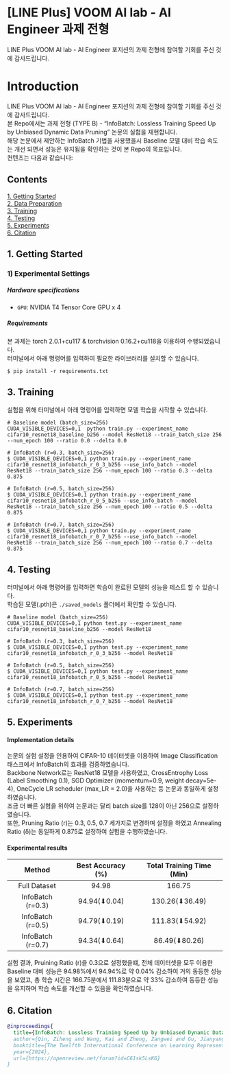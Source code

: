 # [LINE Plus] VOOM AI lab - AI Engineer 과제 전형
LINE Plus VOOM AI lab - AI Engineer 포지션의 과제 전형에 참여할 기회를 주신 것에 감사드립니다.

# Introduction
LINE Plus VOOM AI lab - AI Engineer 포지션의 과제 전형에 참여할 기회를 주신 것에 감사드립니다. <br>
본 Repo에서는 과제 전형 (TYPE B) - “InfoBatch: Lossless Training Speed Up by Unbiased Dynamic Data Pruning” 논문의 실험을 재현합니다. <br>
해당 논문에서 제안하는 InfoBatch 기법을 사용했을시 Baseline 모델 대비 학습 속도는 개선 되면서 성능은 유지됨을 확인하는 것이 본 Repo의 목표입니다. <br>
컨텐츠는 다음과 같습니다:

## Contents
[1. Getting Started](#1-getting-started) <br>
[2. Data Preparation](#2-data-preparation) <br>
[3. Training](#3-training) <br>
[4. Testing](#4-testing) <br>
[5. Experiments](#5-experiments) <br>
[6. Citation](#6-citation) 

## 1. Getting Started
### 1) Experimental Settings
##### Hardware specifications <br>
- ```GPU```: NVIDIA T4 Tensor Core GPU x 4
##### Requirements <br>
본 과제는 torch 2.0.1+cu117 & torchvision 0.16.2+cu118을 이용하여 수행되었습니다. <br>
터미널에서 아래 명령어를 입력하여 필요한 라이브러리를 설치할 수 있습니다.
``` 
$ pip install -r requirements.txt
```

## 3. Training
실험을 위해 터미널에서 아래 명령어를 입력하면 모델 학습을 시작할 수 있습니다.
```
# Baseline model (batch_size=256)
CUDA_VISIBLE_DEVICES=0,1  python train.py --experiment_name cifar10_resnet18_baseline_b256 --model ResNet18 --train_batch_size 256 --num_epoch 100 --ratio 0.0 --delta 0.0

# InfoBatch (r=0.3, batch_size=256)
$ CUDA_VISIBLE_DEVICES=0,1 python train.py --experiment_name cifar10_resnet18_infobatch_r_0_3_b256 --use_info_batch --model ResNet18 --train_batch_size 256 --num_epoch 100 --ratio 0.3 --delta 0.875

# InfoBatch (r=0.5, batch_size=256)
$ CUDA_VISIBLE_DEVICES=0,1 python train.py --experiment_name cifar10_resnet18_infobatch_r_0_5_b256 --use_info_batch --model ResNet18 --train_batch_size 256 --num_epoch 100 --ratio 0.5 --delta 0.875

# InfoBatch (r=0.7, batch_size=256)
$ CUDA_VISIBLE_DEVICES=0,1 python train.py --experiment_name cifar10_resnet18_infobatch_r_0_7_b256 --use_info_batch --model ResNet18 --train_batch_size 256 --num_epoch 100 --ratio 0.7 --delta 0.875
```

## 4. Testing
터미널에서 아래 명령어를 입력하면 학습이 완료된 모델의 성능을 테스트 할 수 있습니다. <br>
학습된 모델(.pth)은 `./saved_models` 폴더에서 확인할 수 있습니다.
```
# Baseline model (batch_size=256)
CUDA_VISIBLE_DEVICES=0,1 python test.py --experiment_name cifar10_resnet18_baseline_b256 --model ResNet18

# InfoBatch (r=0.3, batch_size=256)
$ CUDA_VISIBLE_DEVICES=0,1 python test.py --experiment_name cifar10_resnet18_infobatch_r_0_3_b256 --model ResNet18

# InfoBatch (r=0.5, batch_size=256)
$ CUDA_VISIBLE_DEVICES=0,1 python test.py --experiment_name cifar10_resnet18_infobatch_r_0_5_b256 --model ResNet18

# InfoBatch (r=0.7, batch_size=256)
$ CUDA_VISIBLE_DEVICES=0,1 python test.py --experiment_name cifar10_resnet18_infobatch_r_0_7_b256 --model ResNet18
```

## 5. Experiments
#### Implementation details
논문의 실험 설정을 인용하여 CIFAR-10 데이터셋을 이용하여 Image Classification 태스크에서 InfoBatch의 효과를 검증하였습니다. <br>
Backbone Network로는 ResNet18 모델을 사용하였고, CrossEntrophy Loss (Label Smoothing 0.1), SGD Optimizer (momentum=0.9, weight decay=5e-4),
OneCycle LR scheduler (max_LR = 2.0)을 사용하는 등 논문과 동일하게 설정하였습니다. <br>
조금 더 빠른 실험을 위하여 논문과는 달리 batch size를 128이 아닌 256으로 설정하였습니다. <br>
또한, Pruning Ratio (r)는 0.3, 0.5, 0.7 세가지로 변경하며 설정을 하였고 Annealing Ratio (δ)는 동일하게 0.875로 설정하여 실험을 수행하였습니다. 

#### Experimental results
|Method|Best Accuracy (%)|Total Training Time (Min)|
|:---:|:---:|:---:|
|Full Dataset|94.98|166.75|
|InfoBatch (r=0.3)|94.94(⬇0.04)|130.26(⬇36.49)|
|InfoBatch (r=0.5)|94.79(⬇0.19)|111.83(⬇54.92)|
|InfoBatch (r=0.7)|94.34(⬇0.64)|86.49(⬇80.26)|

실험 결과, Pruining Ratio (r)을 0.3으로 설정했을떄, 전체 데이터셋을 모두 이용한 Baseline 대비 성능은 94.98%에서 94.94%로 약 0.04% 감소하여 거의 동등한 성능을 보였고,
총 학습 시간은 166.75분에서 111.83분으로 약 33% 감소하여 동등한 성능을 유지하며 학습 속도를 개선할 수 있음을 확인하였습니다. 

## 6. Citation
```bibtex
@inproceedings{
  title={InfoBatch: Lossless Training Speed Up by Unbiased Dynamic Data Pruning},
  author={Qin, Ziheng and Wang, Kai and Zheng, Zangwei and Gu, Jianyang and Peng, Xiangyu and Zhaopan Xu and Zhou, Daquan and Lei Shang and Baigui Sun and Xuansong Xie and You, Yang},
  booktitle={The Twelfth International Conference on Learning Representations},
  year={2024},
  url={https://openreview.net/forum?id=C61sk5LsK6}
}
```

